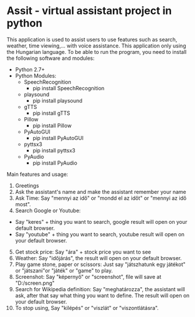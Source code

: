 # Assit - virtual assistant project in python
This application is used to assist users to use features such as search, weather, time viewing,... with voice assistance. This application only using the Hungarian language. To be able to run the program, you need to install the following software and modules:
- Python 2.7+
- Python Modules:
  - SpeechRecognition
    - pip install SpeechRecognition
  - playsound
    - pip install playsound
  - gTTS
    - pip install gTTS
  - Pillow
    - pip install Pillow
  - PyAutoGUI
    - pip install PyAutoGUI
  - pyttsx3
    - pip install pyttsx3
  - PyAudio
    - pip install PyAudio

Main features and usage:
1. Greetings
2. Ask the assistant's name and make the assistant remember your name
3. Ask Time: Say "mennyi az idő" or "mondd el az időt" or "mennyi az idő most".
4. Search Google or Youtube:
  - Say "keres" + thing you want to search, google result will open on your default browser.
  - Say "youtube" + thing you want to search, youtube result will open on your default browser.
5. Get stock price: Say "ára" + stock price you want to see
6. Weather: Say "időjárás", the result will open on your default browser.
7. Play game stone, paper or scissors: Just say "játszhatunk egy játékot" or "játszani"or "játék" or "game" to play.
8. Screenshot: Say "képernyő" or "screenshot", file will save at "D:/screen.png"
9. Search for Wikipedia definition: Say "meghatározza", the assistant will ask, after that say what thing you want to define. The result will open on your default browser.
10. To stop using, Say "kilépés" or "viszlát" or "viszontlátásra".
